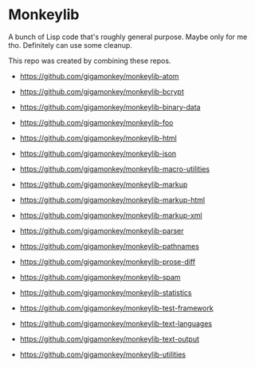 # Monkeylib

A bunch of Lisp code that's roughly general purpose. Maybe only for me
tho. Definitely can use some cleanup.

This repo was created by combining these repos.

- https://github.com/gigamonkey/monkeylib-atom

- https://github.com/gigamonkey/monkeylib-bcrypt

- https://github.com/gigamonkey/monkeylib-binary-data

- https://github.com/gigamonkey/monkeylib-foo

- https://github.com/gigamonkey/monkeylib-html

- https://github.com/gigamonkey/monkeylib-json

- https://github.com/gigamonkey/monkeylib-macro-utilities

- https://github.com/gigamonkey/monkeylib-markup

- https://github.com/gigamonkey/monkeylib-markup-html

- https://github.com/gigamonkey/monkeylib-markup-xml

- https://github.com/gigamonkey/monkeylib-parser

- https://github.com/gigamonkey/monkeylib-pathnames

- https://github.com/gigamonkey/monkeylib-prose-diff

- https://github.com/gigamonkey/monkeylib-spam

- https://github.com/gigamonkey/monkeylib-statistics

- https://github.com/gigamonkey/monkeylib-test-framework

- https://github.com/gigamonkey/monkeylib-text-languages

- https://github.com/gigamonkey/monkeylib-text-output

- https://github.com/gigamonkey/monkeylib-utilities
